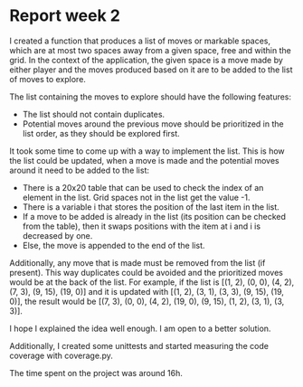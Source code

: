 # Report week 2
I created a function that produces a list of moves or markable spaces, which are at most two spaces away from a given space, free and within the grid. In the context of the application, the given space is a move made by either player and the moves produced based on it are to be added to the list of moves to explore. 

The list containing the moves to explore should have the following features:
- The list should not contain duplicates.
- Potential moves around the previous move should be prioritized in the list order, as they should be explored first. 

It took some time to come up with a way to implement the list. This is how the list could be updated, when a move is made and the potential moves around it need to be added to the list:
- There is a 20x20 table that can be used to check the index of an element in the list. Grid spaces not in the list get the value -1. 
- There is a variable i that stores the position of the last item in the list.
- If a move to be added is already in the list (its position can be checked from the table), then it swaps positions with the item at i and i is decreased by one.
- Else, the move is appended to the end of the list.

Additionally, any move that is made must be removed from the list (if present). This way duplicates could be avoided and the prioritized moves would be at the back of the list. For example, if the list is [(1, 2), (0, 0), (4, 2), (7, 3), (9, 15), (19, 0)] and it is updated with [(1, 2), (3, 1), (3, 3), (9, 15), (19, 0)], the result would be [(7, 3), (0, 0), (4, 2), (19, 0), (9, 15), (1, 2), (3, 1), (3, 3)].

I hope I explained the idea well enough. I am open to a better solution. 

Additionally, I created some unittests and started measuring the code coverage with coverage.py.

The time spent on the project was around 16h.